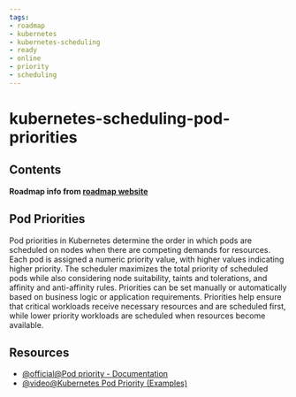 ```yaml
---
tags:
- roadmap
- kubernetes
- kubernetes-scheduling
- ready
- online
- priority
- scheduling
---
```


# kubernetes-scheduling-pod-priorities

## Contents

__Roadmap info from [roadmap website](https://roadmap.sh/kubernetes/scheduling/pod-priorities)__

## Pod Priorities

Pod priorities in Kubernetes determine the order in which pods are scheduled on nodes when there are competing demands for resources. Each pod is assigned a numeric priority value, with higher values indicating higher priority. The scheduler maximizes the total priority of scheduled pods while also considering node suitability, taints and tolerations, and affinity and anti-affinity rules. Priorities can be set manually or automatically based on business logic or application requirements. Priorities help ensure that critical workloads receive necessary resources and are scheduled first, while lower priority workloads are scheduled when resources become available.

## Resources

- [@official@Pod priority - Documentation](https://kubernetes.io/docs/concepts/scheduling-eviction/pod-priority-preemption/#pod-priority)
- [@video@Kubernetes Pod Priority (Examples)](https://www.youtube.com/watch?v=sR_Zmvme3-0)
